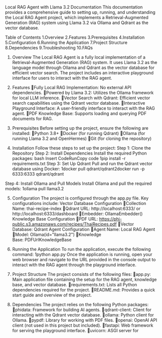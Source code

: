 Local RAG Agent with Llama 3.2 Documentation
This documentation provides a comprehensive guide to setting up, running, and understanding the Local RAG Agent project, which implements a Retrieval-Augmented Generation (RAG) system using Llama 3.2 via Ollama and Qdrant as the vector database.

Table of Contents
1.Overview
2.Features
3.Prerequisites
4.Installation
5.Configuration
6.Running the Application
7.Project Structure
8.Dependencies
9.Troubleshooting
10.FAQs

1. Overview
The Local RAG Agent is a fully local implementation of a Retrieval-Augmented Generation (RAG) system. It uses Llama 3.2 as the language model through Ollama and Qdrant as the vector database for efficient vector search. The project includes an interactive playground interface for users to interact with the RAG agent.

2. Features
Fully Local RAG Implementation: No external API dependencies.
Powered by Llama 3.2: Utilizes the Ollama framework for local LLM inference.
Vector Search with Qdrant: Efficient vector search capabilities using the Qdrant vector database.
Interactive Playground Interface: A user-friendly interface to interact with the RAG agent.
PDF Knowledge Base: Supports loading and querying PDF documents for RAG.

3. Prerequisites
Before setting up the project, ensure the following are installed:
Python 3.8+
Docker (for running Qdrant)
Ollama (for running Llama 3.2 and OpenHermes)
Git (for cloning the repository)

4. Installation
Follow these steps to set up the project:
Step 1: Clone the Repository
Step 2: Install Dependencies
Install the required Python packages:
bash
Insert CodeRunCopy code
1pip install -r requirements.txt
Step 3: Set Up Qdrant
Pull and run the Qdrant vector database using Docker:
1docker pull qdrant/qdrant2docker run -p 6333:6333 qdrant/qdrant

Step 4: Install Ollama and Pull Models
Install Ollama and pull the required models:
1ollama pull llama3.2

5. Configuration
The project is configured through the app.py file. Key configurations include:
Vector Database Configuration
Collection Name: thai-recipe-index
Qdrant URL: http://localhost:6333/ or http://localhost:6333/dashboard
Embedder: OllamaEmbedder()
Knowledge Base Configuration
PDF URL: https://phi-public.s3.amazonaws.com/recipes/ThaiRecipes.pdf
Vector Database: Qdrant
Agent Configuration
Agent Name: Local RAG Agent
Model: Ollama(id="llama3.2")
Knowledge Base: PDFUrlKnowledgeBase

6. Running the Application
To run the application, execute the following command:
1python app.py
Once the application is running, open your web browser and navigate to the URL provided in the console output to interact with the RAG agent through the playground interface.

7. Project Structure
The project consists of the following files:
app.py: Main application file containing the setup for the RAG agent, knowledge base, and vector database.
requirements.txt: Lists all Python dependencies required for the project.
README.md: Provides a quick start guide and overview of the project.

8. Dependencies
The project relies on the following Python packages:
phidata: Framework for building AI agents.
qdrant-client: Client for interacting with the Qdrant vector database.
ollama: Python client for Ollama.
pypdf: Library for working with PDF files.
openai: OpenAI API client (not used in this project but included).
fastapi: Web framework for serving the playground interface.
uvicorn: ASGI server for
